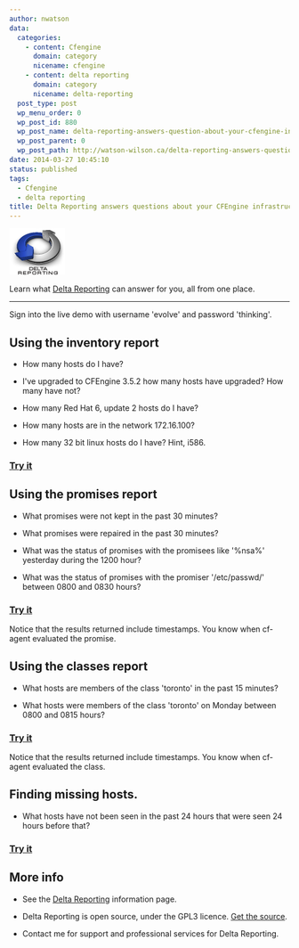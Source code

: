 ```yaml
---
author: nwatson
data:
  categories:
    - content: Cfengine
      domain: category
      nicename: cfengine
    - content: delta reporting
      domain: category
      nicename: delta-reporting
  post_type: post
  wp_menu_order: 0
  wp_post_id: 880
  wp_post_name: delta-reporting-answers-question-about-your-cfengine-infrastructure
  wp_post_parent: 0
  wp_post_path: http://watson-wilson.ca/delta-reporting-answers-question-about-your-cfengine-infrastructure/
date: 2014-03-27 10:45:10
status: published
tags:
  - Cfengine
  - delta reporting
title: Delta Reporting answers questions about your CFEngine infrastructure
---
```

![dr-logo-100](/static/images/dr-logo-100.png)

Learn what [Delta Reporting](https://github.com/evolvethinking/delta_reporting) can answer for
you, all from one place.

---

Sign into the live demo with username 'evolve' and password 'thinking'.

## Using the inventory report ##

  * How many hosts do I have?

  * I've upgraded to CFEngine 3.5.2 how many hosts have upgraded? How
    many have not?

  * How many Red Hat 6, update 2 hosts do I have?

  * How many hosts are in the network 172.16.100?

  * How many 32 bit linux hosts do I have? Hint, i586.

### [Try it](http://demo.watson-wilson.ca/report/inventory) ###

## Using the promises report ##

  * What promises were not kept in the past 30 minutes?

  * What promises were repaired in the past 30 minutes?

  * What was the status of promises with the promisees like '%nsa%'
    yesterday during the 1200 hour?

  * What was the status of promises with the promiser '/etc/passwd/'
    between 0800 and 0830 hours?

### [Try it](http://demo.watson-wilson.ca/form/promises) ###

Notice that the results returned include timestamps. You know when
cf-agent evaluated the promise.

## Using the classes report ##

  * What hosts are members of the class 'toronto' in the past 15
    minutes?

  * What hosts were members of the class 'toronto' on Monday between
    0800 and 0815 hours?

### [Try it](http://demo.watson-wilson.ca/form/classes) ###

Notice that the results returned include timestamps. You know when
cf-agent evaluated the class.

## Finding missing hosts. ##

  * What hosts have not been seen in the past 24 hours that were seen
    24 hours before that?

### [Try it](http://demo.watson-wilson.ca/report/missing) ###

## More info ##

  * See the [Delta Reporting](https://github.com/evolvethinking/delta_reporting)
    information page.

  * Delta Reporting is open source, under the GPL3 licence. [Get the
    source](https://github.com/evolvethinking/delta_reporting).

  * Contact me for support and professional services for Delta Reporting.
